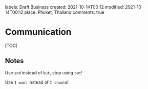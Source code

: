 labels: Draft
        Business
created: 2021-10-14T00:12
modified: 2021-10-14T00:12
place: Phuket, Thailand
comments: true

# Communication

[TOC]

## Notes

Use `and` instead of `but`, stop using `but`!

Use `I want` instead of `I should`!
